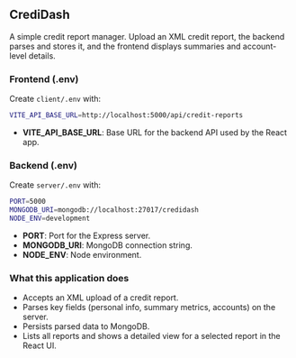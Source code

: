 ## CrediDash

A simple credit report manager. Upload an XML credit report, the backend parses and stores it, and the frontend displays summaries and account-level details.

### Frontend (.env)
Create `client/.env` with:

```bash
VITE_API_BASE_URL=http://localhost:5000/api/credit-reports
```

- **VITE_API_BASE_URL**: Base URL for the backend API used by the React app.

### Backend (.env)
Create `server/.env` with:

```bash
PORT=5000
MONGODB_URI=mongodb://localhost:27017/credidash
NODE_ENV=development
```

- **PORT**: Port for the Express server.
- **MONGODB_URI**: MongoDB connection string.
- **NODE_ENV**: Node environment.

### What this application does
- Accepts an XML upload of a credit report.
- Parses key fields (personal info, summary metrics, accounts) on the server.
- Persists parsed data to MongoDB.
- Lists all reports and shows a detailed view for a selected report in the React UI.


